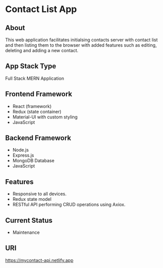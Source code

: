 # Contact List App
## About
This web application facilitates initialsing contacts server with contact list and then listing them to the browser with added features such as editing, deleting and adding a new contact.

## App Stack Type
Full Stack MERN Application

## Frontend Framework
- React (framework)
- Redux (state container)
- Material-UI with custom styling
- JavaScript

## Backend Framework
- Node.js
- Express.js
- MongoDB Database
- JavaScript

## Features
- Responsive to all devices.
- Redux state model
- RESTful API performing CRUD operations using Axiox.

## Current Status
- Maintenance 

## URI
https://mycontact-api.netlify.app
